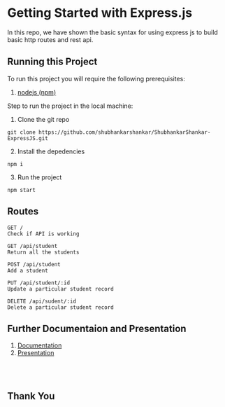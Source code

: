 # Getting Started with Express.js

In this repo, we have shown the basic syntax for using express js to build basic http routes and rest api.

## Running this Project

To run this project you will require the following prerequisites:

1. [nodejs (npm)](https://nodejs.org/en/)

Step to run the project in the local machine:

1. Clone the git repo

```
git clone https://github.com/shubhankarshankar/ShubhankarShankar-ExpressJS.git
```

2. Install the depedencies

```
npm i
```

3. Run the project

```
npm start
```

## Routes

```
GET /
Check if API is working

GET /api/student
Return all the students

POST /api/student
Add a student

PUT /api/student/:id
Update a particular student record

DELETE /api/sudent/:id
Delete a particular student record
```

## Further Documentaion and Presentation

1. [Documentation](ShubhankarShankar_ExpressJS.pdf)
2. [Presentation](ShubhankarShankar_Express.js.pptx)

<br/>
<br/>

## Thank You
